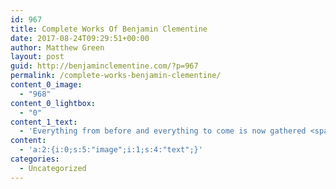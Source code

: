 ```yaml
---
id: 967
title: Complete Works Of Benjamin Clementine
date: 2017-08-24T09:29:51+00:00
author: Matthew Green
layout: post
guid: http://benjaminclementine.com/?p=967
permalink: /complete-works-benjamin-clementine/
content_0_image:
  - "968"
content_0_lightbox:
  - "0"
content_1_text:
  - 'Everything from before and everything to come is now gathered <span style="text-decoration: underline;"><a href="http://smarturl.it/CompleteWorksOfBC">HERE</a></span> for your listening pleasure.'
content:
  - 'a:2:{i:0;s:5:"image";i:1;s:4:"text";}'
categories:
  - Uncategorized
---
```

